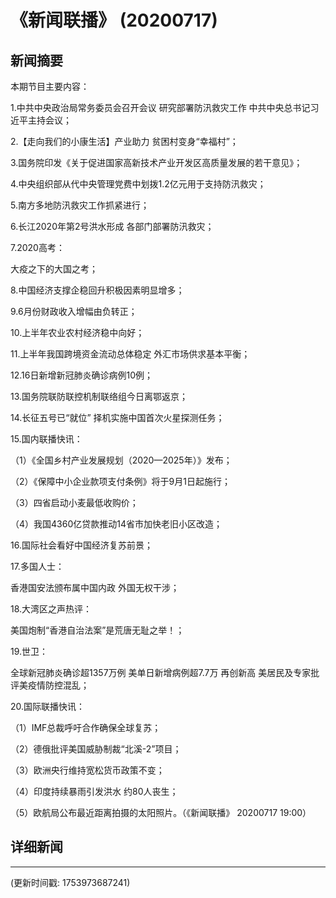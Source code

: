 # 《新闻联播》 (20200717)

## 新闻摘要

本期节目主要内容：

1.中共中央政治局常务委员会召开会议 研究部署防汛救灾工作 中共中央总书记习近平主持会议；

2.【走向我们的小康生活】产业助力 贫困村变身“幸福村”；

3.国务院印发《关于促进国家高新技术产业开发区高质量发展的若干意见》；

4.中央组织部从代中央管理党费中划拨1.2亿元用于支持防汛救灾；

5.南方多地防汛救灾工作抓紧进行；

6.长江2020年第2号洪水形成 各部门部署防汛救灾；

7.2020高考：

大疫之下的大国之考；

8.中国经济支撑企稳回升积极因素明显增多；

9.6月份财政收入增幅由负转正；

10.上半年农业农村经济稳中向好；

11.上半年我国跨境资金流动总体稳定 外汇市场供求基本平衡；

12.16日新增新冠肺炎确诊病例10例；

13.国务院联防联控机制联络组今日离鄂返京；

14.长征五号已“就位” 择机实施中国首次火星探测任务；

15.国内联播快讯：

（1）《全国乡村产业发展规划（2020—2025年）》发布；

（2）《保障中小企业款项支付条例》将于9月1日起施行；

（3）四省启动小麦最低收购价；

（4）我国4360亿贷款推动14省市加快老旧小区改造；

16.国际社会看好中国经济复苏前景；

17.多国人士：

香港国安法颁布属中国内政 外国无权干涉；

18.大湾区之声热评：

美国炮制“香港自治法案”是荒唐无耻之举！；

19.世卫：

全球新冠肺炎确诊超1357万例 美单日新增病例超7.7万 再创新高 美居民及专家批评美疫情防控混乱；

20.国际联播快讯：

（1）IMF总裁呼吁合作确保全球复苏；

（2）德俄批评美国威胁制裁“北溪-2”项目；

（3）欧洲央行维持宽松货币政策不变；

（4）印度持续暴雨引发洪水 约80人丧生；

（5）欧航局公布最近距离拍摄的太阳照片。（《新闻联播》 20200717 19:00）

## 详细新闻

---

(更新时间戳: 1753973687241)

